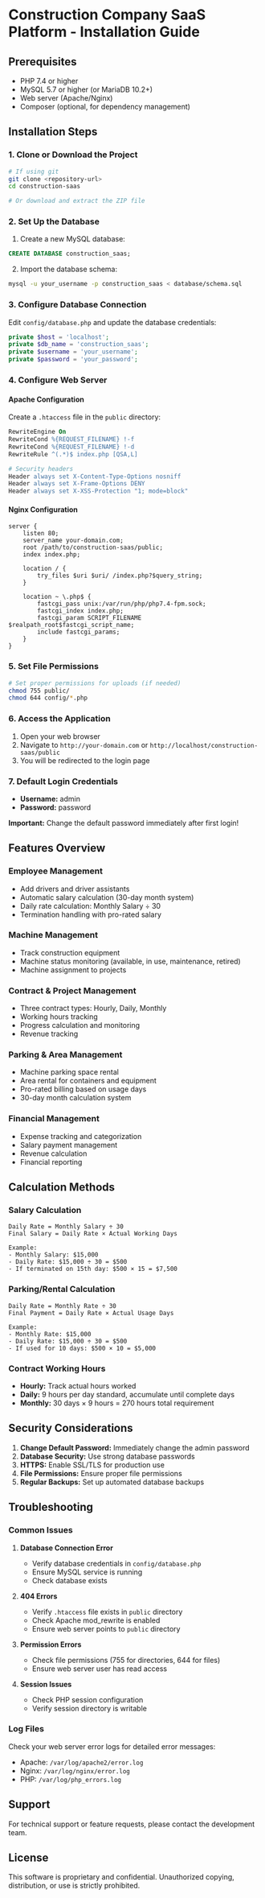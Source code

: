 # Construction Company SaaS Platform - Installation Guide

## Prerequisites

- PHP 7.4 or higher
- MySQL 5.7 or higher (or MariaDB 10.2+)
- Web server (Apache/Nginx)
- Composer (optional, for dependency management)

## Installation Steps

### 1. Clone or Download the Project

```bash
# If using git
git clone <repository-url>
cd construction-saas

# Or download and extract the ZIP file
```

### 2. Set Up the Database

1. Create a new MySQL database:
```sql
CREATE DATABASE construction_saas;
```

2. Import the database schema:
```bash
mysql -u your_username -p construction_saas < database/schema.sql
```

### 3. Configure Database Connection

Edit `config/database.php` and update the database credentials:

```php
private $host = 'localhost';
private $db_name = 'construction_saas';
private $username = 'your_username';
private $password = 'your_password';
```

### 4. Configure Web Server

#### Apache Configuration

Create a `.htaccess` file in the `public` directory:

```apache
RewriteEngine On
RewriteCond %{REQUEST_FILENAME} !-f
RewriteCond %{REQUEST_FILENAME} !-d
RewriteRule ^(.*)$ index.php [QSA,L]

# Security headers
Header always set X-Content-Type-Options nosniff
Header always set X-Frame-Options DENY
Header always set X-XSS-Protection "1; mode=block"
```

#### Nginx Configuration

```nginx
server {
    listen 80;
    server_name your-domain.com;
    root /path/to/construction-saas/public;
    index index.php;

    location / {
        try_files $uri $uri/ /index.php?$query_string;
    }

    location ~ \.php$ {
        fastcgi_pass unix:/var/run/php/php7.4-fpm.sock;
        fastcgi_index index.php;
        fastcgi_param SCRIPT_FILENAME $realpath_root$fastcgi_script_name;
        include fastcgi_params;
    }
}
```

### 5. Set File Permissions

```bash
# Set proper permissions for uploads (if needed)
chmod 755 public/
chmod 644 config/*.php
```

### 6. Access the Application

1. Open your web browser
2. Navigate to `http://your-domain.com` or `http://localhost/construction-saas/public`
3. You will be redirected to the login page

### 7. Default Login Credentials

- **Username:** admin
- **Password:** password

**Important:** Change the default password immediately after first login!

## Features Overview

### Employee Management
- Add drivers and driver assistants
- Automatic salary calculation (30-day month system)
- Daily rate calculation: Monthly Salary ÷ 30
- Termination handling with pro-rated salary

### Machine Management
- Track construction equipment
- Machine status monitoring (available, in use, maintenance, retired)
- Machine assignment to projects

### Contract & Project Management
- Three contract types: Hourly, Daily, Monthly
- Working hours tracking
- Progress calculation and monitoring
- Revenue tracking

### Parking & Area Management
- Machine parking space rental
- Area rental for containers and equipment
- Pro-rated billing based on usage days
- 30-day month calculation system

### Financial Management
- Expense tracking and categorization
- Salary payment management
- Revenue calculation
- Financial reporting

## Calculation Methods

### Salary Calculation
```
Daily Rate = Monthly Salary ÷ 30
Final Salary = Daily Rate × Actual Working Days

Example:
- Monthly Salary: $15,000
- Daily Rate: $15,000 ÷ 30 = $500
- If terminated on 15th day: $500 × 15 = $7,500
```

### Parking/Rental Calculation
```
Daily Rate = Monthly Rate ÷ 30
Final Payment = Daily Rate × Actual Usage Days

Example:
- Monthly Rate: $15,000
- Daily Rate: $15,000 ÷ 30 = $500
- If used for 10 days: $500 × 10 = $5,000
```

### Contract Working Hours
- **Hourly:** Track actual hours worked
- **Daily:** 9 hours per day standard, accumulate until complete days
- **Monthly:** 30 days × 9 hours = 270 hours total requirement

## Security Considerations

1. **Change Default Password:** Immediately change the admin password
2. **Database Security:** Use strong database passwords
3. **HTTPS:** Enable SSL/TLS for production use
4. **File Permissions:** Ensure proper file permissions
5. **Regular Backups:** Set up automated database backups

## Troubleshooting

### Common Issues

1. **Database Connection Error**
   - Verify database credentials in `config/database.php`
   - Ensure MySQL service is running
   - Check database exists

2. **404 Errors**
   - Verify `.htaccess` file exists in `public` directory
   - Check Apache mod_rewrite is enabled
   - Ensure web server points to `public` directory

3. **Permission Errors**
   - Check file permissions (755 for directories, 644 for files)
   - Ensure web server user has read access

4. **Session Issues**
   - Check PHP session configuration
   - Verify session directory is writable

### Log Files

Check your web server error logs for detailed error messages:
- Apache: `/var/log/apache2/error.log`
- Nginx: `/var/log/nginx/error.log`
- PHP: `/var/log/php_errors.log`

## Support

For technical support or feature requests, please contact the development team.

## License

This software is proprietary and confidential. Unauthorized copying, distribution, or use is strictly prohibited.